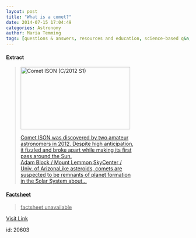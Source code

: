 ```yaml
---
layout: post
title: "What is a comet?"
date: 2014-07-15 17:04:49
categories: Astronomy
author: Maria Temming
tags: [questions & answers, resources and education, science-based q&a, comets & asteroids]
---
```



#### Extract
><div id="attachment_255423683" style="width: 310px" class="wp-caption alignright"><a href="http://d366w3m5tf0813.cloudfront.net/wp-content/uploads/Comet_ISON_Block.jpg"><img class="size-medium wp-image-255423683" src="http://d366w3m5tf0813.cloudfront.net/wp-content/uploads/Comet_ISON_Block-300x171.jpg" alt="Comet ISON (C/2012 S1)" width="300" height="171" /><p class="wp-caption-text">Comet ISON was discovered by two amateur astronomers in 2012. Despite high anticipation, it fizzled and broke apart while making its first pass around the Sun.<br />Adam Block / Mount Lemmon SkyCenter / Univ. of ArizonaLike <a href="/astronomy-resources/asteroids-come/">asteroids, comets are suspected to be remnants of planet formation in the Solar System about...

#### Factsheet
>factsheet unavailable

[Visit Link](http://www.skyandtelescope.com/astronomy-resources/comets-come/)

id:   20603


